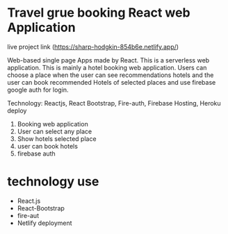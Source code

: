 # Travel grue booking React web Application

live project link (https://sharp-hodgkin-854b6e.netlify.app/)

Web-based single page Apps made by React. This is a serverless web application.
This is mainly a hotel booking web application. Users can choose a place when the user can see recommendations hotels and the user can book recommended Hotels of selected places and use firebase google auth for login.

Technology: Reactjs, React Bootstrap, Fire-auth, Firebase Hosting, Heroku deploy

1. Booking web application
2. User can select any place
3. Show hotels selected place
4. user can book hotels
5. firebase auth

# technology use
- React.js
- React-Bootstrap
- fire-aut
- Netlify deployment
